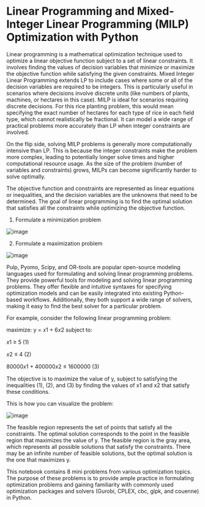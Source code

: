 # Linear Programming and Mixed-Integer Linear Programming (MILP) Optimization with Python 

Linear programming is a mathematical optimization technique used to optimize a linear objective function subject to a set of linear constraints. It involves finding the values of decision variables that minimize or maximize the objective function while satisfying the given constraints. Mixed Integer Linear Programming extends LP to include cases where some or all of the decision variables are required to be integers. This is particularly useful in scenarios where decisions involve discrete units (like numbers of plants, machines, or hectares in this case). MILP is ideal for scenarios requiring discrete decisions. For this rice planting problem, this would mean specifying the exact number of hectares for each type of rice in each field type, which cannot realistically be fractional. It can model a wide range of practical problems more accurately than LP when integer constraints are involved.

On the flip side, solving MILP problems is generally more computationally intensive than LP. This is because the integer constraints make the problem more complex, leading to potentially longer solve times and higher computational resource usage. As the size of the problem (number of variables and constraints) grows, MILPs can become significantly harder to solve optimally.

The objective function and constraints are represented as linear equations or inequalities, and the decision variables are the unknowns that need to be determined. The goal of linear programming is to find the optimal solution that satisfies all the constraints while optimizing the objective function.

1. Formulate a minimization problem

![image](https://user-images.githubusercontent.com/86640902/222190288-79c8d431-b109-41af-9bc6-82b9123f7c31.png)

2. Formulate a maximization problem

![image](https://user-images.githubusercontent.com/86640902/222190342-79b5e4a5-1cad-444e-808a-b379db88e24a.png)

Pulp, Pyomo, Scipy, and OR-tools are popular open-source modeling languages used for formulating and solving linear programming problems. They provide powerful tools for modeling and solving linear programming problems. They offer flexible and intuitive syntaxes for specifying optimization models and can be easily integrated into existing Python-based workflows. Additionally, they both support a wide range of solvers, making it easy to find the best solver for a particular problem.


For example, consider the following linear programming problem:

maximize: y = 𝑥1 + 6𝑥2 subject to:

𝑥1 ≥ 5 (1)

𝑥2 ≤ 4 (2)

80000𝑥1 + 400000𝑥2 ≤ 1600000 (3)

The objective is to maximize the value of y, subject to satisfying the inequalities (1), (2), and (3) by finding the values of x1 and x2 that satisfy these conditions.

This is how you can visualize the problem:

![image](https://user-images.githubusercontent.com/86640902/222184716-4b70b3aa-afe8-406f-8385-10abcb393f9f.png)

The feasible region represents the set of points that satisfy all the constraints. The optimal solution corresponds to the point in the feasible region that maximizes the value of y. The feasible region is the gray area, which represents all possible solutions that satisfy the constraints. There may be an infinite number of feasible solutions, but the optimal solution is the one that maximizes y.

This notebook contains 8 mini problems from various optimization topics. The purpose of these problems is to provide ample practice in formulating optimization problems and gaining familiarity with commonly used optimization packages and solvers (Gurobi, CPLEX, cbc, glpk, and couenne) in Python.
